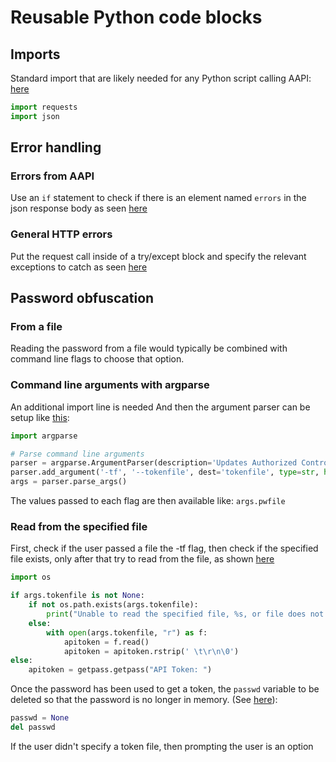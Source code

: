 # Reusable Python code blocks

## Imports
Standard import that are likely needed for any Python script calling AAPI:
[here](./code_blocks.py#L4-5)
```Python
import requests
import json
```

## Error handling

### Errors from AAPI
Use an `if` statement to check if there is an element named `errors` in the json response body as seen [here](./code_blocks.py#L31-38)

### General HTTP errors
Put the request call inside of a try/except block and specify the relevant exceptions to catch as seen [here](./code_blocks.py#L47-57)

## Password obfuscation

### From a file

Reading the password from a file would typically be combined with command line flags to choose that option.

### Command line arguments with argparse

An additional import line is needed And then the argument parser can be setup like [this](./code_blocks.py#L13-16):
```Python
import argparse

# Parse command line arguments
parser = argparse.ArgumentParser(description='Updates Authorized Control-M/Servers list in multiple Agents')
parser.add_argument('-tf', '--tokenfile', dest='tokenfile', type=str, help='File that contains the API Key', required=False)
args = parser.parse_args()
```

The values passed to each flag are then available like: `args.pwfile`

### Read from the specified file

First, check if the user passed a file the -tf flag, then check if the specified file exists, only after that try to read from the file, as shown [here](./code_blocks.py#L18-27)
```Python
import os

if args.tokenfile is not None:
    if not os.path.exists(args.tokenfile):
        print("Unable to read the specified file, %s, or file does not exist." % args.tokenfile)
    else:
        with open(args.tokenfile, "r") as f:
            apitoken = f.read()
            apitoken = apitoken.rstrip(' \t\r\n\0')
else:
    apitoken = getpass.getpass("API Token: ")
```

Once the password has been used to get a token, the `passwd` variable to be deleted so that the password is no longer in memory. (See [here](./code_blocks.py#L41-42)):
```python
passwd = None
del passwd
```
If the user didn't specify a token file, then prompting the user is an option

